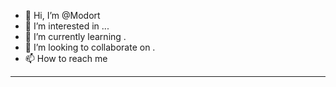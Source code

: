 - 👋 Hi, I’m @Modort 
- 👀 I’m interested in ...
- 🌱 I’m currently learning .
- 💞️ I’m looking to collaborate on . 
- 📫 How to reach me     
-----
